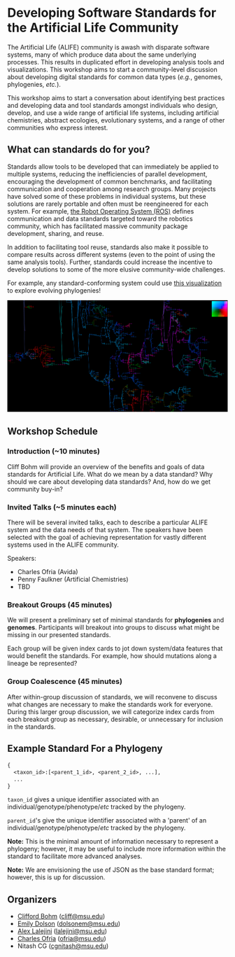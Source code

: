 # Developing Software Standards for the Artificial Life Community
The Artificial Life (ALIFE) community is awash with disparate software systems, many of which produce data about the same underlying processes. This results in duplicated effort in developing analysis tools and visualizations. 
This workshop aims to start a community-level discussion about developing digital standards for common data types (*e.g.*, genomes, phylogenies, *etc.*). 

This workshop aims to start a conversation about identifying best practices and developing data and tool standards amongst individuals who design, develop, and use a wide range of artificial life systems, including artificial chemistries, abstract ecologies, evolutionary systems, and a range of other communities who express interest. 


## What can standards do for you?
Standards allow tools to be developed that can immediately be applied to multiple systems, reducing the inefficiencies of parallel development, encouraging the development of common benchmarks, and facilitating communication and cooperation among research groups. 
Many projects have solved some of these problems in individual systems, but these solutions are rarely portable and often must be reengineered for each system.
For example, [the Robot Operating System (ROS)](http://www.ros.org/) defines communication and data standards targeted toward the robotics community, which has facilitated massive community package development, sharing, and reuse. 

In addition to facilitating tool reuse, standards also make it possible to compare results across different systems (even to the point of using the same analysis tools). Further, standards could increase the incentive to develop solutions to some of the more elusive community-wide challenges. 

For example, any standard-conforming system could use [this visualization](https://emilydolson.github.io/visualizations/spatial_lineage/LineageViz.html) to explore evolving phylogenies! 

![alt text](./media/spatialphylogeny.png)

## Workshop Schedule

### Introduction (~10 minutes)
Cliff Bohm will provide an overview of the benefits and goals of data standards for  Artificial Life. What do we mean by a data standard? Why should we care about developing data standards? And, how do we get community buy-in? 

### Invited Talks (~5 minutes each)
There will be several invited talks, each to describe a particular ALIFE system and the data needs of that system. The speakers have been selected with the goal of achieving representation for vastly different systems used in the ALIFE community. 

Speakers:
- Charles Ofria (Avida)
- Penny Faulkner (Artificial Chemistries) 
- TBD

### Breakout Groups (45 minutes)
We will present a preliminary set of minimal standards for **phylogenies** and **genomes**. Participants will breakout into groups to discuss what might be missing in our presented standards.  

Each group will be given index cards to jot down system/data features that would benefit the standards. For example, how should mutations along a lineage be represented?  

### Group Coalescence (45 minutes)
After within-group discussion of standards, we will reconvene to discuss what changes are necessary to make the standards work for everyone. During this larger group discussion, we will categorize index cards from each breakout group as necessary, desirable, or unnecessary for inclusion in the standards. 

## Example Standard For a Phylogeny

```
{
  <taxon_id>:[<parent_1_id>, <parent_2_id>, ...],
  ...
}
```

`taxon_id` gives a unique identifier associated with an individual/genotype/phenotype/*etc* tracked by the phylogeny.

`parent_id`'s give the unique identifier associated with a 'parent' of an individual/genotype/phenotype/*etc* tracked by the phylogeny. 

**Note:** This is the minimal amount of information necessary to represent a phylogeny; however, it may be useful to include more information within the standard to facilitate more advanced analyses. 

**Note:** We are envisioning the use of JSON as the base standard format; however, this is up for discussion. 

## Organizers
- [Clifford Bohm](https://cliffbohm.weebly.com/) (cliff@msu.edu)
- [Emily Dolson](emilyldolson.com) (dolsonem@msu.edu)
- [Alex Lalejini](lalejini.com) (lalejini@msu.edu)
- [Charles Ofria](ofria.com) (ofria@msu.edu)
- Nitash CG (cgnitash@msu.edu)
